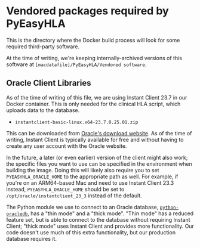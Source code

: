# Vendored packages required by PyEasyHLA

This is the directory where the Docker build process will look for some required
third-party software.

At the time of writing, we're keeping internally-archived versions of this
software at `[macdatafile]/PyEasyHLA/Vendored software`.

## Oracle Client Libraries

As of the time of writing of this file, we are using Instant Client 23.7 in our
Docker container.  This is only needed for the clinical HLA script, which
uploads data to the database.

- `instantclient-basic-linux.x64-23.7.0.25.01.zip`

This can be downloaded from [Oracle's download website].  As of the time
of writing, Instant Client is typically available for free and without having
to create any user account with the Oracle website.

[Oracle's download website]: https://www.oracle.com/database/technologies/instant-client/linux-x86-64-downloads.html

In the future, a later (or even earlier) version of the client might also
work; the specific files you want to use can be specified in the environment
when building the image.  Doing this will likely also require
you to set `PYEASYHLA_ORACLE_HOME` to the appropriate path as well.  For example,
if you're on an ARM64-based Mac and need to use Instant Client 23.3 instead,
`PYEASYHLA_ORACLE_HOME` should be set to `/opt/oracle/instantclient_23_3`
instead of the default.

The Python module we use to connect to an Oracle database, [`python-oracledb`],
has a "thin mode" and a "thick mode".  "Thin mode" has a reduced feature set,
but is able to connect to the database without requiring Instant Client; "thick
mode" uses Instant Client and provides more functionality.  Our code doesn't use
much of this extra functionality, but our production database requires it.

[`python-oracledb`]: https://oracle.github.io/python-oracledb/
